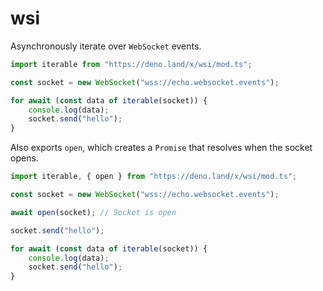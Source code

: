 # wsi

Asynchronously iterate over `WebSocket` events.

```ts
import iterable from "https://deno.land/x/wsi/mod.ts";

const socket = new WebSocket("wss://echo.websocket.events");

for await (const data of iterable(socket)) {
    console.log(data);
    socket.send("hello");
}
```

Also exports `open`, which creates a `Promise` that resolves when the socket opens.

```ts
import iterable, { open } from "https://deno.land/x/wsi/mod.ts";

const socket = new WebSocket("wss://echo.websocket.events");

await open(socket); // Socket is open

socket.send("hello");

for await (const data of iterable(socket)) {
    console.log(data);
    socket.send("hello");
}

```
